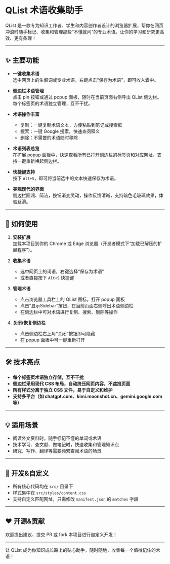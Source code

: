 # QList 术语收集助手

QList 是一款专为知识工作者、学生和内容创作者设计的浏览器扩展，帮你在网页冲浪时随手标记、收集和管理那些“不懂就问”的专业术语。让你的学习和研究更高效、更有条理！

---

## ✨ 主要功能

- **一键收集术语**  
  选中网页上的生僻词或专业术语，右键点击“保存为术语”，即可收入囊中。

- **侧边栏术语管理**  
  点击 pin 按钮或通过 popup 面板，随时在当前页面右侧呼出 QList 侧边栏。每个标签页的术语独立管理，互不干扰。

- **术语操作丰富**  
  - 复制：一键复制术语文本，方便粘贴到笔记或搜索框  
  - 搜索：一键 Google 搜索，快速查阅释义  
  - 删除：不需要的术语随时移除

- **术语列表总览**  
  在扩展 popup 面板中，快速查看所有已打开侧边栏的标签页和对应网址，支持一键重新唤起侧边栏。

- **快捷键支持**  
  按下 `Alt+S`，即可将当前选中的文本快速保存为术语。

- **美观现代的界面**  
  侧边栏圆润、简洁，按钮渐变灵动，操作反馈清晰，支持暗色毛玻璃效果，体验丝滑。

---

## 🚀 如何使用

1. **安装扩展**  
   加载本项目到你的 Chrome 或 Edge 浏览器（开发者模式下“加载已解压的扩展程序”）。

2. **收集术语**  
   - 选中网页上的词语，右键选择“保存为术语”
   - 或者直接按下 `Alt+S` 快捷键

3. **管理术语**  
   - 点击浏览器工具栏上的 QList 图标，打开 popup 面板
   - 点击“显示Sidebar”按钮，在当前页面右侧呼出术语侧边栏
   - 在侧边栏中可对术语进行复制、搜索、删除等操作

4. **关闭/恢复侧边栏**  
   - 点击侧边栏右上角“关闭”按钮即可隐藏
   - 在 popup 面板中可一键重新打开

---

## 🛠️ 技术亮点

- **每个标签页术语独立存储，互不干扰**
- **侧边栏采用现代 CSS 布局，自动挤压网页内容，不遮挡页面**
- **所有样式分离于独立 CSS 文件，易于自定义和维护**
- **支持多平台（如 chatgpt.com、kimi.moonshot.cn、gemini.google.com 等）**

---

## 💡 适用场景

- 阅读外文资料时，随手标记不懂的单词或术语
- 技术学习、查文献、做笔记时，快速收集和管理知识点
- 研究、写作、翻译等需要频繁查阅术语的场景

---

## 📝 开发&自定义

- 所有核心代码均在 `src/` 目录下
- 样式集中在 `src/styles/content.css`
- 支持自定义匹配网址，只需修改 `manifest.json` 的 `matches` 字段

---

## ❤️ 开源&贡献

欢迎提出建议、提交 PR 或 fork 本项目进行自定义开发！

---

让 QList 成为你知识成长路上的贴心助手，随时随地，收集每一个值得记住的术语！